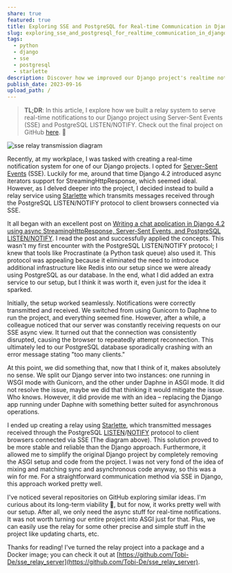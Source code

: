 ```yaml
---
share: true
featured: true
title: Exploring SSE and PostgreSQL for Real-time Communication in Django
slug: exploring_sse_and_postgresql_for_realtime_communication_in_django
tags:
  - python
  - django
  - sse
  - postgresql
  - starlette
description: Discover how we improved our Django project's realtime notification system by leveraging Server-Sent Events (SSE) and PostgreSQL LISTEN/NOTIFY.
publish_date: 2023-09-16
upload_path: /
---
```


>**TL;DR**: In this article, I explore how we built a relay system to serve real-time notifications to our Django project using Server-Sent Events (SSE) and PostgreSQL LISTEN/NOTIFY. Check out the final project on GitHub [here](https://github.com/Tobi-De/sse_relay_server). 🚀

![sse relay transmission diagram](https://dev-to-uploads.s3.amazonaws.com/uploads/articles/b6esukxv1aw2io3jbr7p.png)

Recently, at my workplace, I was tasked with creating a real-time notification system for one of our Django projects. I opted for [Server-Sent Events](https://developer.mozilla.org/en-US/docs/Web/API/Server-sent_events/Using_server-sent_events) (SSE). Luckily for me, around that time Django 4.2 introduced async iterators support for StreamingHttpResponse, which seemed ideal. However, as I delved deeper into the project, I decided instead to build a relay service using [Starlette](https://github.com/Tobi-De/sse_server_postgres_listen_notify) which transmits messages received through the PostgreSQL LISTEN/NOTIFY protocol to client browsers connected via SSE.

It all began with an excellent post on [Writing a chat application in Django 4.2 using async StreamingHttpResponse, Server-Sent Events, and PostgreSQL LISTEN/NOTIFY](https://valberg.dk/django-sse-postgresql-listen-notify.html). I read the post and successfully applied the concepts. This wasn't my first encounter with the PostgreSQL LISTEN/NOTIFY protocol; I knew that tools like Procrastinate (a Python task queue) also used it. This protocol was appealing because it eliminated the need to introduce additional infrastructure like Redis into our setup since we were already using PostgreSQL as our database. In the end, what I did added an extra service to our setup, but I think it was worth it, even just for the idea it sparked.

Initially, the setup worked seamlessly. Notifications were correctly transmitted and received. We switched from using Gunicorn to Daphne to run the project, and everything seemed fine. However, after a while, a colleague noticed that our server was constantly receiving requests on our SSE async view. It turned out that the connection was consistently disrupted, causing the browser to repeatedly attempt reconnection. This ultimately led to our PostgreSQL database sporadically crashing with an error message stating "too many clients."

At this point, we did something that, now that I think of it, makes absolutely no sense. We split our Django server into two instances: one running in WSGI mode with Gunicorn, and the other under Daphne in ASGI mode. It did not resolve the issue, maybe we did that thinking it would mitigate the issue. Who knows. However, it did provide me with an idea – replacing the Django app running under Daphne with something better suited for asynchronous operations.

I ended up creating a relay using [Starlette](https://www.starlette.io), which transmitted messages received through the PostgreSQL [LISTEN](https://www.postgresql.org/docs/current/sql-listen.html)/[NOTIFY](https://www.postgresql.org/docs/15/sql-notify.html) protocol to client browsers connected via SSE (The diagram above). This solution proved to be more stable and reliable than the Django approach. Furthermore, it allowed me to simplify the original Django project by completely removing the ASGI setup and code from the project. I was not very fond of the idea of mixing and matching sync and asynchronous code anyway, so this was a win for me. For a straightforward communication method via SSE in Django, this approach worked pretty well.

I've noticed several repositories on GitHub exploring similar ideas. I'm curious about its long-term viability 🤔, but for now, it works pretty well with our setup. After all, we only need the async stuff for real-time notifications. It was not worth turning our entire project into ASGI just for that. Plus, we can easily use the relay for some other precise and simple stuff in the project like updating charts, etc.

Thanks for reading! I've turned the relay project into a package and a Docker image; you can check it out at [https://github.com/Tobi-De/sse_relay_server](https://github.com/Tobi-De/sse_relay_server).
